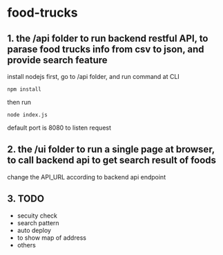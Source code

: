 # food-trucks

## 1. the /api folder to run backend restful API, to parase food trucks info from csv to json, and provide search feature
install nodejs first, go to /api folder, and run command at CLI

```npm install```

then run

```node index.js```

default port is 8080 to listen request


## 2. the /ui folder to run a single page at browser, to call backend api to get search result of foods
change the API_URL according to backend api endpoint 


## 3. TODO
- secuity check
- search pattern
- auto deploy
- to show map of address
- others



